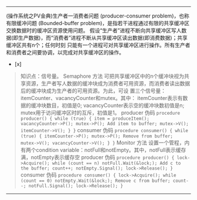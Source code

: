 ---
(操作系统之PV金典)生产者一消费者问题 (producer-consumer problem)，也称有限缓冲问题 (Bounded-buffer
problem)，是指若干进程通过有限的共享缓冲区交换数据时的缓冲区资源使用问题。
假设“生产者”进程不断向共享缓冲区写人数据(即生产数据)，而“消费者”进程不断从共享缓冲区读出数据(即消费数据)；共享缓冲区共有n个；任何时刻
只能有一个进程可对共享缓冲区进行操作。所有生产者和消费者之间要协调，以完成对共享缓冲区的操作。  
- [x]  

> 知识点：信号量。
> Semaphore 方法
> 可把共享缓冲区中的n个缓冲块视为共享资源，生产者写人数据的缓冲块成为消费者可用资源，而消费者读出数据后的缓冲块成为生产者的可用资源。为此，可设
> 置三个信号量：itemCounter、vacancyCounter和mutex。其中：
>  itemCounter表示有数据的缓冲块数目，初值是0;
>  vacancyCounter表示空的缓冲块数初值是n;
>  mutex用于访问缓冲区时的互斥，初值是1。
> producer 伪码
>     ```
>     procedure producer() {
>         while (true) {
>             item = produceItem();
>             vacancyCounter->P();
>                 mutex->P();
>                     Add item to buffer;
>                 mutex->V();
>             itemCounter->V();
>         }
>     }
>     ```
> consumer 伪码
>     ```
>     procedure consumer() {
>         while (true) {
>             itemCounter->P();
>                 mutex->P();
>                     Remove from buffer;
>                 mutex->V();
>             vacancyCounter->V();
>         }
>     }
>     ```
> Monitor 方法
> 设置一个管程，内有两个condition variable：notFull和notEmpty。其中，notFull表示缓存满，notEmpty表示缓存空
> producer 伪码
>     ```
>     procedure producer() {
>         lock->Acquire();
>         while (count == n)
>             notFull.Wait(&lock;);
>         Add c to the buffer;
>         count++;
>         notEmpty.Signal();
>         lock->Release();
>     }
>     ```
> consumer 伪码
>     ```
>     procedure consumer() {
>         lock->Acquire();
>         while (count == 0)
>             notEmpty.Wait(&lock;);
>         Remove c from buffer;
>         count--;
>         notFull.Signal();
>         lock->Release();
>     }
>     ```
>     

---